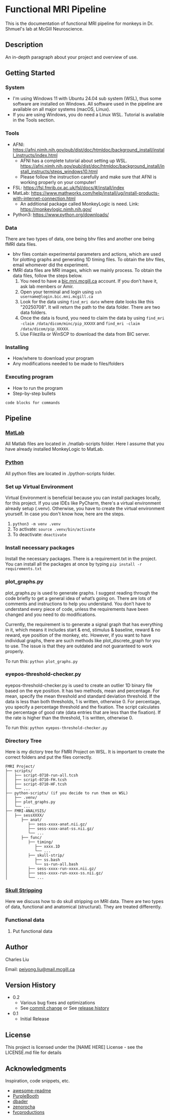 # Functional MRI Pipeline

This is the documentation of functional MRI pipeline for monkeys in Dr. Shmuel's lab at McGill Neuroscience. 

## Description

An in-depth paragraph about your project and overview of use.

## Getting Started

### System

* I'm using Windows 11 with Ubuntu 24.04 sub system (WSL), thus some software are installed on Windows. All software used in the pipeline are available on all major systems (macOS, Linux). 
* If you are using Windows, you do need a Linux WSL. Tutorial is available in the Tools section. 

### Tools

* AFNI: https://afni.nimh.nih.gov/pub/dist/doc/htmldoc/background_install/install_instructs/index.html
  * AFNI has a complete tutorial about setting up WSL. https://afni.nimh.nih.gov/pub/dist/doc/htmldoc/background_install/install_instructs/steps_windows10.html
  * Please follow the instruction carefully and make sure that AFNI is working properly on your computer!
* FSL: https://fsl.fmrib.ox.ac.uk/fsl/docs/#/install/index
* MatLab: https://www.mathworks.com/help/install/ug/install-products-with-internet-connection.html
  * An additional package called MonkeyLogic is need. Link: https://monkeylogic.nimh.nih.gov/
* Python3: https://www.python.org/downloads/

### Data

There are two types of data, one being bhv files and another one being fMRI data files. 

* bhv files contain experimental parameters and actions, which are used for plotting graphs and generating 1D timing files. To obtain the bhv files, email whomever did the experiment. 
* fMRI data files are MRI images, which we mainly process. To obtain the data files, follow the steps below. 
  1. You need to have a <u>bic.mni.mcgill.ca</u> account. If you don’t have it, ask lab members or Amir. 
  2. Open your terminal and login using ```ssh username@login.bic.mni.mcgill.ca```
  3. Look for the data using ```find_mri date``` where date looks like this "20250708". It will return the path to the data folder. There are two data folders. 
  4. Once the data is found, you need to claim the data by using ```find_mri -claim /data/dicom/minc/pip_XXXXX``` and ```find_mri -claim /data/dicom/pip_XXXXX```. 
  5. Use Filezilla or WinSCP to download the data from BIC server. 


### Installing

* How/where to download your program
* Any modifications needed to be made to files/folders

### Executing program

* How to run the program
* Step-by-step bullets
```
code blocks for commands
```

## Pipeline

### <u>MatLab</u>

All Matlab files are located in ./matlab-scripts folder. Here I assume that you have already installed MonkeyLogic to MatLab. 

### <u>Python</u>

All python files are located in ./python-scripts folder. 

### Set up Virtual Environment
Virtual Environment is beneficial because you can install packages locally, for this project. If you use IDEs like PyCharm, there's a virtual environment already setup (.venv). Otherwise, you have to create the virtual environment yourself. In case you don't know how, here are the steps. 
1. ```python3 -m venv .venv```
2. To activate: ```source .venv/bin/activate```
3. To deactivate: ```deactivate```

### Install necessary packages

Install the necessary packages. There is a requirement.txt in the project. You can install all the packages at once by typing ```pip install -r requirements.txt```

### plot_graphs.py

plot_graphs.py is used to generate graphs. I suggest reading through the code briefly to get a general idea of what’s going on.  There are lots of comments and instructions to help you understand. You don’t have to understand every piece of code, unless the requirements have been changed and you need to do modifications. 

Currently, the requirement is to generate a signal graph that has everything in it, which means it includes start & end, stimulus & baseline, reward & no reward, eye position of the monkey, etc. However, if you want to have individual graphs, there are such methods like plot_discrete_graph for you to use. The issue is that they are outdated and not guaranteed to work properly. 

To run this: ```python plot_graphs.py```

### eyepos-threshold-checker.py

eyepos-threshold-checker.py is used to create an outlier 1D binary file based on the eye position. It has two methods, mean and percentage. For mean, specify the mean threshold and standard deviation threshold. If the data is less than both thresholds, 1 is written, otherwise 0. For percentage, you specify a percentage threshold and the fixation. The script calculates the percentage of good rate (data entries that are less than the fixation). If the rate is higher than the threshold, 1 is written, otherwise 0. 

To run this: ```python eyepos-threshold-checker.py```

### Directory Tree

Here is my dictory tree for FMRI Project on WSL. It is important to create the correct folders and put the files correctly. 

```
FMRI Project/
├── scripts/
│   ├── script-0710-run-all.tcsh
│   ├── script-0710-FH.tcsh
│   ├── script-0710-HF.tcsh
│   └── ...
├── python-scripts/ (if you decide to run them on WSL)
│   ├── .venv/
│   ├── plot_graphs.py
│   └── ...
├── FMRI-ANALYSIS/
│   ├── sessXXXX/
│      ├── anat/
│         ├── sess-xxxx-anat.nii.gz/
│         ├── sess-xxxx-anat-ss.nii.gz/
│         └── ...
│      ├── func/
│         ├── timing/
│            ├── xxxx.1D
│            └── ...
│         ├── skull-strip/
│            ├── ss.bash
│            └── ss-run-all.bash
│         ├── sess-xxxx-run-xxxx.nii.gz/
│         ├── sess-xxxx-run-xxxx-ss.nii.gz/
│         └── ...
```



### <u>Skull Stripping</u>

Here we discuss how to do skull stripping on MRI data. There are two types of data, functional and anatomical (structural). They are treated differently. 

### Functional data

1. Put functional data 

## Author

Charles Liu

Email: <u>peiyong.liu@mail.mcgill.ca</u>

## Version History

* 0.2
    * Various bug fixes and optimizations
    * See [commit change]() or See [release history]()
* 0.1
    * Initial Release

## License

This project is licensed under the [NAME HERE] License - see the LICENSE.md file for details

## Acknowledgments

Inspiration, code snippets, etc.
* [awesome-readme](https://github.com/matiassingers/awesome-readme)
* [PurpleBooth](https://gist.github.com/PurpleBooth/109311bb0361f32d87a2)
* [dbader](https://github.com/dbader/readme-template)
* [zenorocha](https://gist.github.com/zenorocha/4526327)
* [fvcproductions](https://gist.github.com/fvcproductions/1bfc2d4aecb01a834b46)
